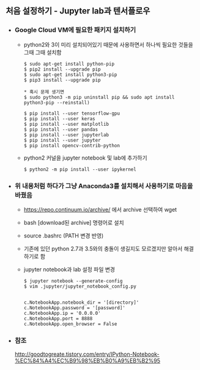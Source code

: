 ## 처음 설정하기 - Jupyter lab과 텐서플로우 

* ### Google Cloud VM에 필요한 패키지 설치하기
  - python2와 3이 미리 설치되어있기 때문에 사용하면서 하나씩 필요한 것들을 그때 그때 설치함

        $ sudo apt-get install python-pip
        $ pip2 install --upgrade pip
        $ sudo apt-get install python3-pip
        $ pip3 install --upgrade pip
        
        * 혹시 문제 생기면 
        $ sudo python3 -m pip uninstall pip && sudo apt install python3-pip --reinstall)
        
        $ pip install --user tensorflow-gpu
        $ pip install --user keras
        $ pip install --user matplotlib
        $ pip install --user pandas
        $ pip install --user jupyterlab
        $ pip install --user jupyter
        $ pip install opencv-contrib-python

  - python2 커널을 jupyter notebook 및 lab에 추가하기 

        $ python2 -m pip install --user ipykernel
        
* ### 위 내용처럼 하다가 그냥 Anaconda3를 설치해서 사용하기로 마음을 바꿨음
  - https://repo.continuum.io/archive/ 에서 archive 선택하여 wget
  - bash [download된 archive] 명령어로 설치
  - source .bashrc (PATH 변경 반영) 
  - 기존에 있던 python 2.7과 3.5와의 충돌이 생길지도 모르겠지만 알아서 해결하기로 함

  - jupyter notebook과 lab 설정 파일 변경
        
        $ jupyter notebook --generate-config
        $ vim .jupyter/jupyter_notebook_config.py


        c.NotebookApp.notebook_dir = '[directory]'
        c.NotebookApp.password = '[password]'
        c.NotebookApp.ip = '0.0.0.0'
        c.NotebookApp.port = 8888
        c.NotebookApp.open_browser = False

* ### 참조
   http://goodtogreate.tistory.com/entry/IPython-Notebook-%EC%84%A4%EC%B9%98%EB%B0%A9%EB%B2%95
